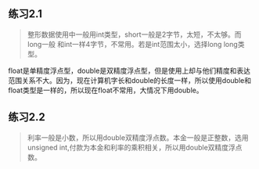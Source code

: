 ## 练习2.1
> 整形数据使用中一般用int类型，short一般是2字节，太短，不太够。而long一般
  和int一样4字节，不常用。若是int范围太小，选择long long类型。

  float是单精度浮点型，double是双精度浮点型，但是使用上却与他们精度和表达
  范围关系不大。因为，现在计算机字长和double的长度一样，所以使用double和
  float类型是一样的，所以现在float不常用，大情况下用double。

## 练习2.2
> 利率一般是小数，所以用double双精度浮点数。本金一般是正整数，选用unsigned 
  int,付款为本金和利率的乘积相关，所以用double双精度浮点数。
